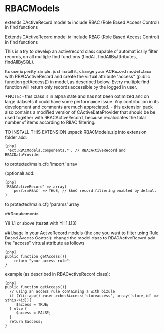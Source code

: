 RBACModels
==========

extends CActiveRecord model to include RBAC (Role Based Access Control) in find functions

Extends CActiveRecord model to include RBAC (Role Based Access Control) in find functions

This is a try to develop an activerecord class capable of automat ically filter records, on all multiple find functions (findAll, findAllByAttributes, findAllBySQL).

Its use is pretty simple: just install it, change your ACRecord model class with RBACActiveRecord and create the virtual attribute "access" (public function getAccess()) in model, as described below. Every multiple find function will return only records accessible by the logged in user.

*NOTE: - this class is in alpha state and has not been optimized and on large datasets it could have some performance issue. Any contribution in its development and comments are much appreciated. - this extension pack also contains a modified version of CActiveDataProvider that should be be used together with RBACActiveRecord, because recalculates the total number of items according to RBAC filtering.

TO INSTALL THIS EXTENSION
unpack RBACModels.zip into extension folder
add:
~~~
[php]
 'ext.RBACModels.components.*', // RBACActiveRecord and RBACDataProvider
~~~
to protected/main.cfg 'import' array

(optional) add:
~~~
[php]
'RBACActiveRecord' => array(
   'performRBAC' => TRUE, // RBAC record filtering enabled by default
)
~~~
to protected/main.cfg 'params' array

##Requirements

Yii 1.1 or above (testet with Yii 1.1.13)

##Usage
In your ActiveRecord models (the one you want to filter using Rule Based Access Control):
change the model class to RBACActiveRecord
add the "access" virtual attribute as follows 
~~~
[php]
public function getAccess(){
    return "your access rule";
}
~~~
example (as described in RBACActiveRecord class):
~~~
[php]
public function getAccess(){
  // using an access rule containing a with bizule
  if (Yii::app()->user->checkAccess('storeaccess', array('store_id' => $this->id)){
     $access = TRUE;
  } else {
     $access = FALSE;
  }
  return $access;
}
~~~
